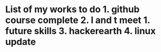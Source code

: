 <H1> List of my works to do 
  1. github course complete
  2. l and t meet
      1. future skills
  3. hackerearth
  4. linux update
  
